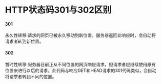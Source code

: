 # HTTP状态码301与302区别

#### 301

永久性转移:请求的网页已被永久移动到新位置。服务器返回此响应时，会自动将请求者转到新位置。

#### 302

暂时性转移:服务器目前正从不同位置的网页响应请求，但请求者应继续使用原有位置来进行以后的请求。此代码与响应GET和HEAD请求的301代码类似，会自动将请求者转到不同的位置。
